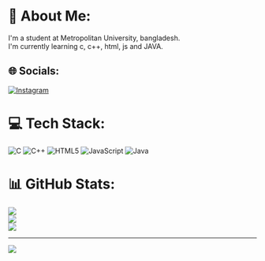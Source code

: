 # 💫 About Me:
I'm a student at Metropolitan University, bangladesh.<br>I'm currently learning c, c++, html, js and JAVA.


## 🌐 Socials:
[![Instagram](https://img.shields.io/badge/Instagram-%23E4405F.svg?logo=Instagram&logoColor=white)](https://www.instagram.com/_the_sailor07/#) 

# 💻 Tech Stack:
![C](https://img.shields.io/badge/c-%2300599C.svg?style=for-the-badge&logo=c&logoColor=white) ![C++](https://img.shields.io/badge/c++-%2300599C.svg?style=for-the-badge&logo=c%2B%2B&logoColor=white) ![HTML5](https://img.shields.io/badge/html5-%23E34F26.svg?style=for-the-badge&logo=html5&logoColor=white) ![JavaScript](https://img.shields.io/badge/javascript-%23323330.svg?style=for-the-badge&logo=javascript&logoColor=%23F7DF1E) ![Java](https://img.shields.io/badge/java-%23ED8B00.svg?style=for-the-badge&logo=openjdk&logoColor=white)
# 📊 GitHub Stats:
![](https://github-readme-stats.vercel.app/api?username=SaikatTalukder7&theme=dark&hide_border=false&include_all_commits=false&count_private=false)<br/>
![](https://nirzak-streak-stats.vercel.app/?user=SaikatTalukder7&theme=dark&hide_border=false)<br/>
![](https://github-readme-stats.vercel.app/api/top-langs/?username=SaikatTalukder7&theme=dark&hide_border=false&include_all_commits=false&count_private=false&layout=compact)

---
[![](https://visitcount.itsvg.in/api?id=SaikatTalukder7&icon=0&color=0)](https://visitcount.itsvg.in)

<!-- Proudly created with GPRM ( https://gprm.itsvg.in ) -->
